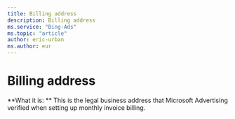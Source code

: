 ```yaml
---
title: Billing address
description: Billing address
ms.service: "Bing-Ads"
ms.topic: "article"
author: eric-urban
ms.author: eur
---
```


# Billing address

**What it is: **    This is the legal business address that Microsoft Advertising verified when setting up monthly invoice billing.


